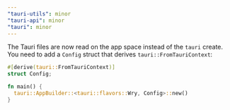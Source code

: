 ```yaml
---
"tauri-utils": minor
"tauri-api": minor
"tauri": minor
---
```


The Tauri files are now read on the app space instead of the `tauri` create.
You need to add a `Config` struct that derives `tauri::FromTauriContext`:
```rust
#[derive(tauri::FromTauriContext)]
struct Config;

fn main() {
  tauri::AppBuilder::<tauri::flavors::Wry, Config>::new()
}
```
